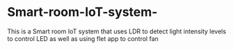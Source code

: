 # Smart-room-IoT-system-
This is a Smart room IoT system that uses LDR to detect light intensity levels to control LED as well as using flet app to control fan
